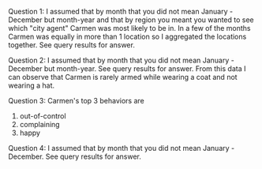 Question 1: 
I assumed that by month that you did not mean January - December but month-year and that by region you meant you wanted to see which "city agent" Carmen was most likely to be in. In a few of the months Carmen was equally in more than 1 location so I aggregated the locations together. 
See query results for answer. 

Question 2:
I assumed that by month that you did not mean January - December but month-year. See query results for answer.
From this data I can observe that Carmen is rarely armed while wearing a coat and not wearing a hat. 

Question 3:
Carmen's top 3 behaviors are 
1. out-of-control
2. complaining
3. happy

Question 4: 
I assumed that by month that you did not mean January - December. See query results for answer. 

